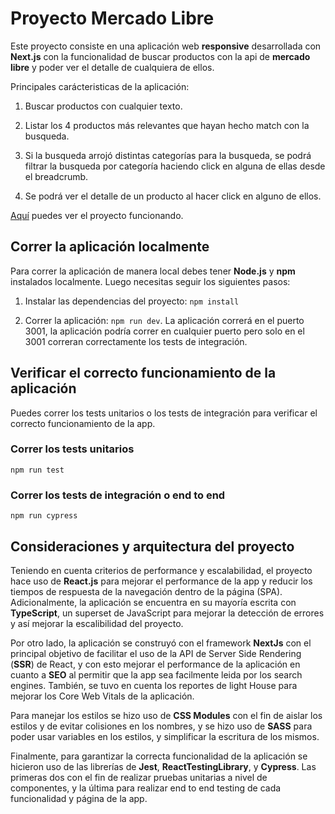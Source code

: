 # Proyecto Mercado Libre

Este proyecto consiste en una aplicación web **responsive** desarrollada con **Next.js** con la funcionalidad de buscar productos con la api de **mercado libre** y poder ver el detalle de cualquiera de ellos.

Principales carácteristicas de la aplicación:

1. Buscar productos con cualquier texto.

2. Listar los 4 productos más relevantes que hayan hecho match con la busqueda.

3. Si la busqueda arrojó distintas categorías para la busqueda, se podrá filtrar la busqueda por categoría haciendo click en alguna de ellas desde el breadcrumb.

4. Se podrá ver el detalle de un producto al hacer click en alguno de ellos.

[Aquí](https://mercado-libre-project.vercel.app/) puedes ver el proyecto funcionando.

## Correr la aplicación localmente

Para correr la aplicación de manera local debes tener **Node.js** y **npm** instalados localmente. Luego necesitas seguir los siguientes pasos:

1. Instalar las dependencias del proyecto:
   `npm install`

2. Correr la aplicación:
   `npm run dev`.
   La aplicación correrá en el puerto 3001, la aplicación podría correr en cualquier puerto pero solo en el 3001 correran correctamente los tests de integración.

## Verificar el correcto funcionamiento de la aplicación

Puedes correr los tests unitarios o los tests de integración para verificar el correcto funcionamiento de la app.

### Correr los tests unitarios

`npm run test`

### Correr los tests de integración o end to end

`npm run cypress`

## Consideraciones y arquitectura del proyecto

Teniendo en cuenta criterios de performance y escalabilidad, el proyecto hace uso de **React.js** para mejorar el performance de la app y reducir los tiempos de respuesta de la navegación dentro de la página (SPA). Adicionalmente, la aplicación se encuentra en su mayoría escrita con **TypeScript**, un superset de JavaScript para mejorar la detección de errores y así mejorar la escalibilidad del proyecto.

Por otro lado, la aplicación se construyó con el framework **NextJs** con el principal objetivo de facilitar el uso de la API de Server Side Rendering (**SSR**) de React, y con esto mejorar el performance de la aplicación en cuanto a **SEO** al permitir que la app sea facilmente leida por los search engines. También, se tuvo en cuenta los reportes de light House para mejorar los Core Web Vitals de la aplicación.

Para manejar los estilos se hizo uso de **CSS Modules** con el fin de aislar los estilos y de evitar colisiones en los nombres, y se hizo uso de **SASS** para poder usar variables en los estilos, y simplificar la escritura de los mismos.

Finalmente, para garantizar la correcta funcionalidad de la aplicación se hicieron uso de las librerías de **Jest**, **ReactTestingLibrary**, y **Cypress**. Las primeras dos con el fin de realizar pruebas unitarias a nivel de componentes, y la última para realizar end to end testing de cada funcionalidad y página de la app.
